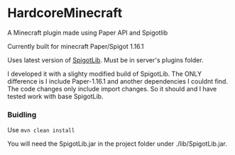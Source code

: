 # HardcoreMinecraft
A Minecraft plugin made using Paper API and Spigotlib

Currently built for minecraft Paper/Spigot 1.16.1

Uses latest version of [SpigotLib](https://www.spigotmc.org/resources/spigotlib.5925/). Must be in server's plugins folder.

I developed it with a slighty modified build of SpigotLib. The ONLY difference is I include Paper-1.16.1 and another dependencies I couldnt find. 
The code changes only include import changes. So it should and I have tested work with base SpigotLib.

### Buidling
Use `mvn clean install`

You will need the SpigotLib.jar in the project folder under ./lib/SpigotLib.jar.
